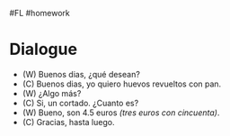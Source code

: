 #FL #homework 

# Dialogue
- (W) Buenos dias, ¿qué desean?
- (C) Buenos dias, yo quiero huevos revueltos con pan.
- (W) ¿Algo más?
- (C) Si, un cortado. ¿Cuanto es?
- (W) Bueno, son 4.5 euros *(tres euros con cincuenta)*.
- (C) Gracias, hasta luego.